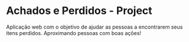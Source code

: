 # Achados e Perdidos - Project

Aplicação web com o objetivo de ajudar as pessoas a encontrarem seus itens perdidos. Aproximando pessoas com boas ações!
